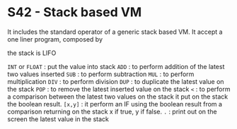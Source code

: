 # S42 - Stack based VM

It includes the standard operator of a generic stack based VM.
It accept a one liner program, composed by

the stack is LIFO

`INT` or `FLOAT` : put the value into stack
`ADD` : to perform addition of the latest two values inserted
`SUB` : to perform subtraction
`MUL` : to perform multiplication
`DIV` : to perform division
`DUP` : to duplicate the latest value on the stack
`POP` : to remove the latest inserted value on the stack
`<`   : to perform a comparison between the latest two values on the stack
        it put on the stack the boolean result.
`[x,y]` : it perform an IF using the boolean result from a comparison returning on the stack x if true, y if false.
`.` : print out on the screen the latest value in the stack